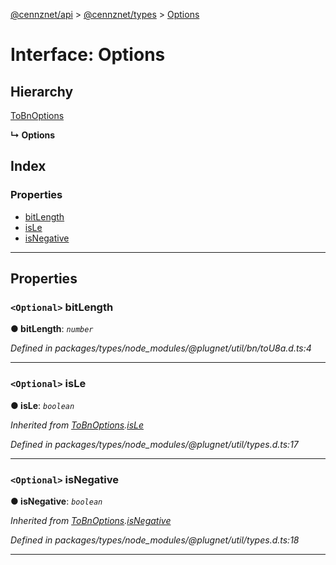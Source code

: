 [@cennznet/api](../README.md) > [@cennznet/types](../modules/_cennznet_types.md) > [Options](../interfaces/_cennznet_types.options-1.md)

# Interface: Options

## Hierarchy

 [ToBnOptions](_cennznet_types.tobnoptions.md)

**↳ Options**

## Index

### Properties

* [bitLength](_cennznet_types.options-1.md#bitlength)
* [isLe](_cennznet_types.options-1.md#isle)
* [isNegative](_cennznet_types.options-1.md#isnegative)

---

## Properties

<a id="bitlength"></a>

### `<Optional>` bitLength

**● bitLength**: *`number`*

*Defined in packages/types/node_modules/@plugnet/util/bn/toU8a.d.ts:4*

___
<a id="isle"></a>

### `<Optional>` isLe

**● isLe**: *`boolean`*

*Inherited from [ToBnOptions](_cennznet_types.tobnoptions.md).[isLe](_cennznet_types.tobnoptions.md#isle)*

*Defined in packages/types/node_modules/@plugnet/util/types.d.ts:17*

___
<a id="isnegative"></a>

### `<Optional>` isNegative

**● isNegative**: *`boolean`*

*Inherited from [ToBnOptions](_cennznet_types.tobnoptions.md).[isNegative](_cennznet_types.tobnoptions.md#isnegative)*

*Defined in packages/types/node_modules/@plugnet/util/types.d.ts:18*

___

